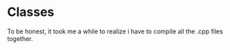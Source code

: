# Classes
To be honest, it took me a while to realize i have to compile all the .cpp files together.
